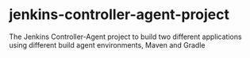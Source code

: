 # jenkins-controller-agent-project
The Jenkins Controller-Agent project to build two different applications using different build agent environments,  Maven and Gradle
